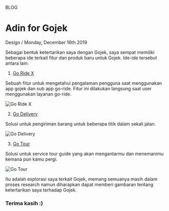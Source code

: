 <p class="type">BLOG</p>

# Adin for Gojek

<p class="meta">Design  /  Monday, December 16th 2019</p>

Sebagai bentuk ketertarikan saya dengan Gojek, saya sempat memiliki beberapa ide terkait fitur dan produk baru untuk Gojek. Ide-ide tersebut antara lain:

<p></p>

1. [Go Ride X](https://farooq-agent.web.app/stories/?type=pages_work&content=go-ride-x)

Sebuah fitur untuk mengetahui pengalaman pengguna saat menggunakan app gojek dan sub app go-ride. Fitur ini dilakukan langsung saat user menggunakan layanan go-ride.

![Go Ride X](https://farooq-agent.web.app/assets/images/works/large/go-ride-x.jpg)

<p></p>

2. [Go Delivery](https://farooq-agent.web.app/stories/?type=pages_work&content=go-delivery)

Solusi untuk pengiriman barang untuk beberapa titik dalam sekali jalan.

![Go Delivery](https://farooq-agent.web.app/assets/images/works/large/go-delivery.jpg)

<p></p>

3. [Go Tour](https://farooq-agent.web.app/stories/?type=pages_work&content=go-tour)

Solusi untuk service tour guide yang akan mengantarmu dan menemanimu kemana pun kamu pergi.

![Go Tour](https://farooq-agent.web.app/assets/images/works/large/go-tour.jpg)

Itu adalah explorasi saya terkait Gojek, memang semuanya masih dalam proses research namun diharapkan dapat memberi gambaran tentang ketertarikan saya terhadap Gojek.

### Terima kasih :)
